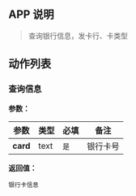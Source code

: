 ## APP 说明

> 查询银行信息，发卡行、卡类型

## 动作列表

### 查询信息

**参数：**

|  参数   | 类型  |  必填   |  备注  |
|  ----  | ----  |  ----  |  ----  |
| **card**  | text | `是` | 银行卡号 |

**返回值：**

```
银行卡信息
```